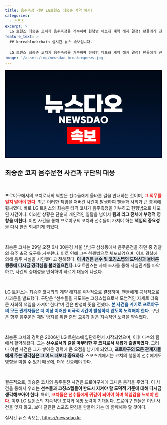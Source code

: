 ```yaml
---
title: 음주측정 거부 LG트윈스 최승준 계약 해지!
categories:
  - 스포츠
excerpt: >
  LG 트윈스 최승준 코치가 음주측정을 거부하며 현행범 체포돼 계약 해지 결정! 팬들에게 진심으로 사과한 구단의 입장과 충격적 사건의 전말을 확인해보세요!
feature_text: >
  ## koreablockchain 실시간 뉴스 속보입니다.

  LG 트윈스 최승준 코치가 음주측정을 거부하며 현행범 체포돼 계약 해지 결정! 팬들에게 진심으로 사과한 구단의 입장과 충격적 사건의 전말을 확인해보세요!
image: '/assets/img/newsdao_breakingnews.jpg'
---
```


<p><img src="/assets/img/newsdao_breakingnews.jpg" alt="koreablockchain 속보" /></p>

<h2 data-ke-size="size26">최승준 코치 음주운전 사건과 구단의 대응</h2>

<p data-ke-size="size16">&nbsp;</p>

<p>프로야구에서의 코치로서의 역할은 선수들에게 올바른 길을 안내하는 것이며, <b><span style="color: #ee2323;">그 의무를 잊지 말아야 한다</span></b>. 최근 이러한 책임을 저버린 사건이 발생하여 팬들과 사회가 큰 충격에 휩싸였다. 바로 LG 트윈스의 최승준 타격 코치가 음주측정을 거부하고 현행범으로 체포된 사건이다. 이러한 상황은 단순히 개인적인 일탈을 넘어서 <strong>팀과 리그 전체에 부정적 영향을 미친다</strong>. 이번 사건을 통해 프로야구의 코치와 선수들이 가져야 하는 <strong>책임의 중요성</strong>을 다시 한번 되새기게 되었다.</p>

<p data-ke-size="size16">&nbsp;</p>

<p>최승준 코치는 29일 오전 6시 30분경 서울 강남구 삼성동에서 음주운전을 하던 중 경찰의 음주 측정 요구를 거부했다. 이로 인해 그는 현행범으로 체포되었으며, 이후 경찰에 의해 음주 사실을 시인했다고 전해졌다. <b><span style="background-color: #21538527;">이 사건은 선수 및 코칭스텝의 도덕성과 올바른 행동에 다시금 경각심을 불러일으킨다</span></b>. LG 트윈스는 자체 조사를 통해 사실관계를 파악하고, 사건의 중대성을 인식하여 빠르게 대응에 나섰다.</p>

<p data-ke-size="size16">&nbsp;</p>

<p>LG 트윈스는 최승준 코치와의 계약 해지를 즉각적으로 결정하며, 팬들에게 공식적으로 사과문을 발표했다. 구단은 “선수들을 지도하는 코칭스텝으로서 모범적인 자세로 더욱 큰 사회적 책임을 가져야 한다”며 깊은 반성의 뜻을 전했다. <b><span style="color: #1a5490;">본 사건을 계기로 프로야구의 모든 관계자들은 더 이상 이러한 비극적 사건이 발생하지 않도록 노력해야 한다</span></b>. 구단은 향후 음주운전 재발 방지를 위한 준법 교육과 같은 지속적인 노력을 약속했다.</p>

<p data-ke-size="size16">&nbsp;</p>

<p>최승준 코치의 경력은 2006년 LG 트윈스에 입단하면서 시작되었으며, 이후 다수의 팀에서 활약해왔다. 그는 <strong>선수로서의 길을 마무리한 후 코치로서 새롭게 출발하였다</strong>. 그러나 이번 사건은 그가 쌓아온 경력에 큰 오점을 남기게 되었고, <b><span style="background-color: #21538527;">프로야구의 모든 관계자들에게 주는 경각심은 그 어느 때보다 중요하다</span></b>. 스포츠계에서는 코치의 행동이 선수에게도 영향을 미칠 수 있기 때문에, 더욱 신중해야 한다.</p>

<p data-ke-size="size16">&nbsp;</p>

<p>결론적으로, 최승준 코치의 음주운전 사건은 프로야구계에 크나큰 충격을 주었다. 이 사건을 통해서 우리는 <strong>선수들과 코칭스텝들이 반드시 지켜야 할 도덕적 기준에 대해 다시금 생각해보아야 한다</strong>. 특히, <b><span style="color: #ee2323;">코치들은 선수들에게 귀감이 되어야 하며 책임감을 느껴야 한다</span></b>. 이후 LG 트윈스의 지속적인 조치와 예방 노력이 기대된다. 프로야구 팬들은 이번 사건을 잊지 않고, 보다 클린한 스포츠 환경을 만들어 가는 데 함께해야 할 것이다.</p>
실시간 뉴스 속보는, <a href="https://newsdao.kr" rel="dofollow">https://newsdao.kr</a>


